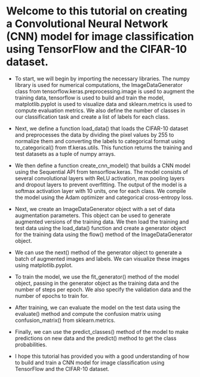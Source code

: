 # Welcome to this tutorial on creating a Convolutional Neural Network (CNN) model for image classification using TensorFlow and the CIFAR-10 dataset.

- To start, we will begin by importing the necessary libraries. The numpy library is used for numerical computations, the ImageDataGenerator class from tensorflow.keras.preprocessing.image is used to augment the training data, tensorflow is used to build and train the model, matplotlib.pyplot is used to visualize data and sklearn.metrics is used to compute evaluation metrics. We also define the number of classes in our classification task and create a list of labels for each class.

- Next, we define a function load_data() that loads the CIFAR-10 dataset and preprocesses the data by dividing the pixel values by 255 to normalize them and converting the labels to categorical format using to_categorical() from tf.keras.utils. This function returns the training and test datasets as a tuple of numpy arrays.

- We then define a function create_cnn_model() that builds a CNN model using the Sequential API from tensorflow.keras. The model consists of several convolutional layers with ReLU activation, max pooling layers and dropout layers to prevent overfitting. The output of the model is a softmax activation layer with 10 units, one for each class. We compile the model using the Adam optimizer and categorical cross-entropy loss.

- Next, we create an ImageDataGenerator object with a set of data augmentation parameters. This object can be used to generate augmented versions of the training data. We then load the training and test data using the load_data() function and create a generator object for the training data using the flow() method of the ImageDataGenerator object.

- We can use the next() method of the generator object to generate a batch of augmented images and labels. We can visualize these images using matplotlib.pyplot.

- To train the model, we use the fit_generator() method of the model object, passing in the generator object as the training data and the number of steps per epoch. We also specify the validation data and the number of epochs to train for.

- After training, we can evaluate the model on the test data using the evaluate() method and compute the confusion matrix using confusion_matrix() from sklearn.metrics.

- Finally, we can use the predict_classes() method of the model to make predictions on new data and the predict() method to get the class probabilities.

- I hope this tutorial has provided you with a good understanding of how to build and train a CNN model for image classification using TensorFlow and the CIFAR-10 dataset.
